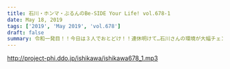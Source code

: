 ```yaml
---
title: 石川・ホンマ・ぶるんのBe-SIDE Your Life! vol.678-1
date: May 18, 2019
tags: ['2019', 'May 2019', 'vol.678']
draft: false
summary: 令和一発目！！今日は３人でおとどけ！！連休明けて…石川さんの環境が大幅チェンジ！！MIURA
---
```


http://project-phi.ddo.jp/ishikawa/ishikawa678_1.mp3